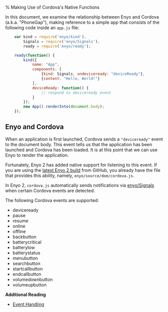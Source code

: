 % Making Use of Cordova's Native Functions

In this document, we examine the relationship between Enyo and Cordova (a.k.a.
"PhoneGap"), making reference to a simple app that consists of the following
code inside an `app.js` file:

```javascript
    var kind = require('enyo/kind'),
        Signals = require('enyo/Signals'),
        ready = require('enyo/ready');

    ready(function() {
        kind({
            name: "App",
            components: [
                {kind: Signals, ondeviceready: "deviceReady"},
                {content: "Hello, World!"}
            ],
            deviceReady: function() {
                // respond to deviceready event
            }
        });
        new App().renderInto(document.body);
    });
```

## Enyo and Cordova

When an application is first launched, Cordova sends a `"deviceready"` event to
the document body.  This event tells us that the application has been launched
and Cordova has been loaded.  It is at this point that we can use Enyo to render
the application.

Fortunately, Enyo 2 has added native support for listening to this event.  If
you are using the [latest Enyo 2 build](https://github.com/enyojs/enyo) from
GitHub, you already have the file that provides this ability, namely,
`enyo/source/dom/cordova.js`.

In Enyo 2, `cordova.js` automatically sends notifications via
[enyo/Signals]($api/#/kind/Signals/Signals) when certain Cordova events are
detected.

The following Cordova events are supported:

* deviceready
* pause
* resume
* online
* offline
* backbutton
* batterycritical
* batterylow
* batterystatus
* menubutton
* searchbutton
* startcallbutton
* endcallbutton
* volumedownbutton
* volumeupbutton

**Additional Reading**

* [Event Handling](../getting-started/event-handling.html)
